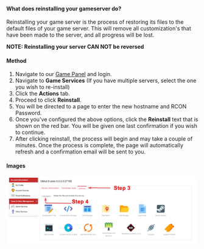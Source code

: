 #### What does reinstalling your gameserver do?
Reinstalling your game server is the process of restoring its files to the default files of your game server.
This will remove all customization's that have been made to the server, and all progress will be lost.

**NOTE: Reinstalling your server CAN NOT be reversed**

#### Method
1. Navigate to our [Game Panel](https://gamepanel.hexanenetworks.com) and login.
2. Navigate to **Game Services** (If you have multiple servers, select the one you wish to re-install)
3. Click the **Actions** tab.
4. Proceed to click **Reinstall**.
5. You will be directed to a page to enter the new hostname and RCON Password. 
6. Once you've configured the above options, click the **Reinstall** text that is shown on the red bar. You will be given one last confirmation if you wish to continue.
7. After clicking reinstall, the process will begin and may take a couple of minutes. Once the process is complete, the page will automatically refresh and a confirmation email will be sent to you.

#### Images
![Actions section](https://raw.githubusercontent.com/HexaneNetworks/help-assets/d999f470b8904e9fdbda413f6e3e603b377e2032/assets/png/reinstalling-your-game-server.png)
